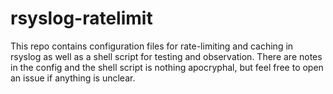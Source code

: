 # rsyslog-ratelimit
This repo contains configuration files for rate-limiting and caching in rsyslog as well as a shell script for testing and observation.
There are notes in the config and the shell script is nothing apocryphal, but feel free to open an issue if anything is unclear.
